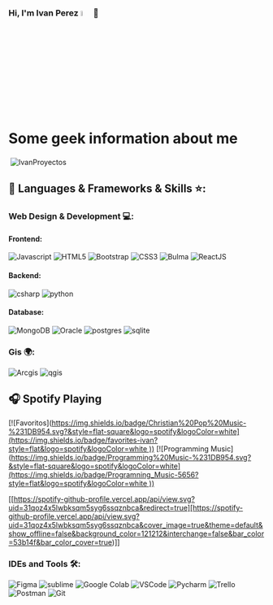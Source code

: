 ### Hi, I'm Ivan Perez <a href="https://www.gautamkrishnar.com/"><img src="https://media.giphy.com/media/hvRJCLFzcasrR4ia7z/giphy.gif" width="5%"></a>👋

# Some geek information about me

<p>&nbsp;<img align="center" src="https://readmestats.999857.xyz/api?username=IvanProyectos&show_icons=true&locale=en&theme=tokyonight" alt="IvanProyectos" /></p>

## 🔨 Languages & Frameworks & Skills ⭐️:

### Web Design & Development 💻:
#### Frontend:
![Javascript](https://img.shields.io/badge/JavaScript-FFDF1E.svg?style=for-the-badge&logo=javascript&logoColor=white)
![HTML5](https://img.shields.io/badge/-HTML5-E34F26?style=for-the-badge&logo=html5&logoColor=white)
![Bootstrap](https://img.shields.io/badge/-Bootstrap-563D7C?style=for-the-badge&logo=bootstrap&logoColor=white)
![CSS3](https://img.shields.io/badge/-CSS3-1572B6?style=for-the-badge&logo=css3)
![Bulma](https://img.shields.io/badge/Bulma-06B6D4?style=for-the-badge&logo=bulma&logoColor=white)
![ReactJS](https://img.shields.io/badge/-ReactJS-%2361DAFB?style=for-the-badge&logo=react&logoColor=white)

#### Backend:
![csharp](https://img.shields.io/badge/csharp-563D7C.svg?style=for-the-badge&logo=csharp&logoColor=white)
![python](https://img.shields.io/badge/Python-005C84?style=for-the-badge&logo=python&logoColor=white)


#### Database:
![MongoDB](https://img.shields.io/badge/MongoDB-4EA94B?style=for-the-badge&logo=mongodb&logoColor=white)
![Oracle](https://img.shields.io/badge/Oracle-9C033A?style=for-the-badge&logo=oracle&logoColor=white)
![postgres](https://img.shields.io/badge/postgresql-039BE5?style=for-the-badge&logo=postgresql&logoColor=white)
![sqlite](https://img.shields.io/badge/sqlite-646CFF?style=for-the-badge&logo=sqlite&logoColor=white)

### Gis 🌍:
![Arcgis](https://img.shields.io/badge/Arcgis-14354C?style=for-the-badge&logo=arcgis&logoColor=white)
![qgis](https://img.shields.io/badge/qgis-121011?style=for-the-badge&logo=qgis&logoColor=white)

## 🎧 Spotify Playing

[![Favoritos]([https://img.shields.io/badge/Christian%20Pop%20Music-%231DB954.svg?&style=flat-square&logo=spotify&logoColor=white](https://img.shields.io/badge/favorites-ivan?style=flat&logo=spotify&logoColor=white
))]([https://open.spotify.com/playlist/0eufhXK7WPSiiwPcaz3Jq7?si=839465c918394657](https://open.spotify.com/playlist/1gn9DPvQKnL3680wkVgoPg?si=868a23c9904a4682))
[![Programming Music]([https://img.shields.io/badge/Programming%20Music-%231DB954.svg?&style=flat-square&logo=spotify&logoColor=white](https://img.shields.io/badge/Programning_Music-5656?style=flat&logo=spotify&logoColor=white
))]([https://open.spotify.com/playlist/1FWq5Cu05LmtSHgFEXRnZO?si=FozGJF9nRXq2wTv_JpN2wQ](https://open.spotify.com/playlist/1P4VapT1pa7aAfQ1hGRIFc?si=0fc158fc4ac9490b))

[[https://spotify-github-profile.vercel.app/api/view.svg?uid=31qoz4x5lwbksqm5syg6ssqznbca&redirect=true][https://spotify-github-profile.vercel.app/api/view.svg?uid=31qoz4x5lwbksqm5syg6ssqznbca&cover_image=true&theme=default&show_offline=false&background_color=121212&interchange=false&bar_color=53b14f&bar_color_cover=true)]]


### IDEs and Tools 🛠:
![Figma](https://img.shields.io/badge/Figma-F24E1E?style=for-the-badge&logo=figma&logoColor=white)
![sublime](https://img.shields.io/badge/sublime-525252?style=for-the-badge&logo=sublimetext&logoColor=F9AB00)
![Google Colab](https://img.shields.io/badge/Colab-F9AB00?style=for-the-badge&logo=googlecolab&color=525252)
![VSCode](https://img.shields.io/badge/Visual_Studio_Code-0078D4?style=for-the-badge&logo=visual%20studio%20code&logoColor=white)
![Pycharm](https://img.shields.io/badge/Pycharm-000000.svg?style=for-the-badge&logo=intellij-idea&logoColor=white)
![Trello](https://img.shields.io/badge/Trello-0052CC?style=for-the-badge&logo=trello&logoColor=white)
![Postman](https://img.shields.io/badge/Postman-FF6C37?style=for-the-badge&logo=postman&logoColor=white)
![Git](https://img.shields.io/badge/GIT-E44C30?style=for-the-badge&logo=git&logoColor=white)
